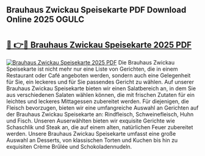 ## Brauhaus Zwickau Speisekarte PDF Download Online 2025 OGULC

# <h2><a href="http://gcdfxb.nevu.top/?p=Brauhaus+Zwickau+Speisekarte">🔗 👉🔴 Brauhaus Zwickau Speisekarte 2025 PDF</a></h2>

[![Brauhaus Zwickau Speisekarte 2025 PDF](https://i.imgur.com/dBaPXMq.png)](http://gcdfxb.nevu.top/?p=Brauhaus+Zwickau+Speisekarte)
Die Brauhaus Zwickau Speisekarte ist nicht mehr nur eine Liste von Gerichten, die in einem Restaurant oder Café angeboten werden, sondern auch eine Gelegenheit für Sie, ein leckeres und für Sie passendes Gericht zu wählen. Auf unserer Brauhaus Zwickau Speisekarte bieten wir einen Salatbereich an, in dem Sie aus verschiedenen Salaten wählen können, die mit frischen Zutaten für ein leichtes und leckeres Mittagessen zubereitet werden. Für diejenigen, die Fleisch bevorzugen, bieten wir eine umfangreiche Auswahl an Gerichten auf der Brauhaus Zwickau Speisekarte an: Rindfleisch, Schweinefleisch, Huhn und Fisch. Unseren Auserwählten bieten wir exquisite Gerichte wie Schaschlik und Steak an, die auf einem alten, natürlichen Feuer zubereitet werden. Unsere Brauhaus Zwickau Speisekarte umfasst eine große Auswahl an Desserts, von klassischen Torten und Kuchen bis hin zu exquisiten Crème Brûlée und Schokoladennudeln.
